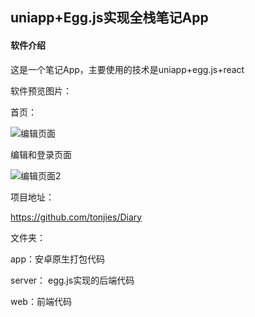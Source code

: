 ## uniapp+Egg.js实现全栈笔记App

#### 软件介绍

这是一个笔记App，主要使用的技术是uniapp+egg.js+react

软件预览图片：

首页：

![编辑页面](D:\work\project\xiaji\UIDesign\截图\编辑页面.png)

编辑和登录页面

![编辑页面2](D:\work\project\xiaji\UIDesign\截图\编辑页面2.png)

项目地址：

https://github.com/tonjies/Diary

文件夹：

app：安卓原生打包代码

server： egg.js实现的后端代码

web：前端代码

